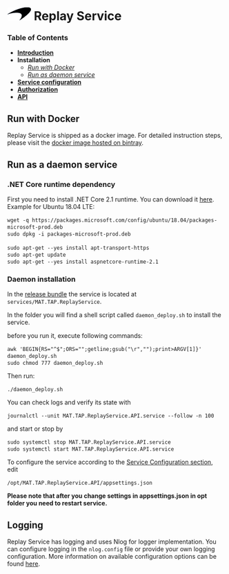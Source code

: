 # ![logo](/Branding/branding.png) Replay Service

### Table of Contents
- [**Introduction**](../README.md)<br>
- **Installation**<br>
  - [*Run with Docker*](#run-with-docker)<br>
  - [*Run as daemon service*](#run-as-a-daemon-service)<br>
- [**Service configuration**](ServiceConfig.md)<br>
- [**Authorization**](Authorization.md)<br>
- [**API**](API.md)<br>

## Run with Docker

Replay Service is shipped as a docker image. For detailed instruction steps, please visit the [docker image hosted on bintray](https://bintray.com/beta/#/mclarenappliedtechnologies/mtap/replayservice?tab=readme).

## Run as a daemon service
### .NET Core runtime dependency
First you need to install .NET Core 2.1 runtime. You can download it [here](https://www.microsoft.com/net/download/dotnet-core/2.1). Example for Ubuntu 18.04 LTE: 

```
wget -q https://packages.microsoft.com/config/ubuntu/18.04/packages-microsoft-prod.deb
sudo dpkg -i packages-microsoft-prod.deb

sudo apt-get --yes install apt-transport-https
sudo apt-get update
sudo apt-get --yes install aspnetcore-runtime-2.1
```

### Daemon installation
In the [release bundle](https://mclarenappliedtechnologies.zendesk.com/hc/en-us/sections/115000825753-Downloads) the service is located at `services/MAT.TAP.ReplayService`.

In the folder you will find a shell script called `daemon_deploy.sh` to install the service.

before you run it, execute following commands:
```
awk 'BEGIN{RS="^$";ORS="";getline;gsub("\r","");print>ARGV[1]}' daemon_deploy.sh
sudo chmod 777 daemon_deploy.sh
```

Then run:
```
./daemon_deploy.sh
```

You can check logs and verify its state with

```
journalctl --unit MAT.TAP.ReplayService.API.service --follow -n 100
```


and start or stop by 

```
sudo systemctl stop MAT.TAP.ReplayService.API.service
sudo systemctl start MAT.TAP.ReplayService.API.service
```

To configure the service according to the [Service Configuration section](/docs/ServiceConfig.md), edit
```
/opt/MAT.TAP.ReplayService.API/appsettings.json
```

**Please note that after you change settings in appsettings.json in opt folder you need to restart service.**

## Logging

Replay Service has logging and uses Nlog for logger implementation. You can configure logging in the `nlog.config` file or provide your own logging configuration. More information on available configuration options can be found [here](https://github.com/nlog/nlog/wiki/Configuration-file).
